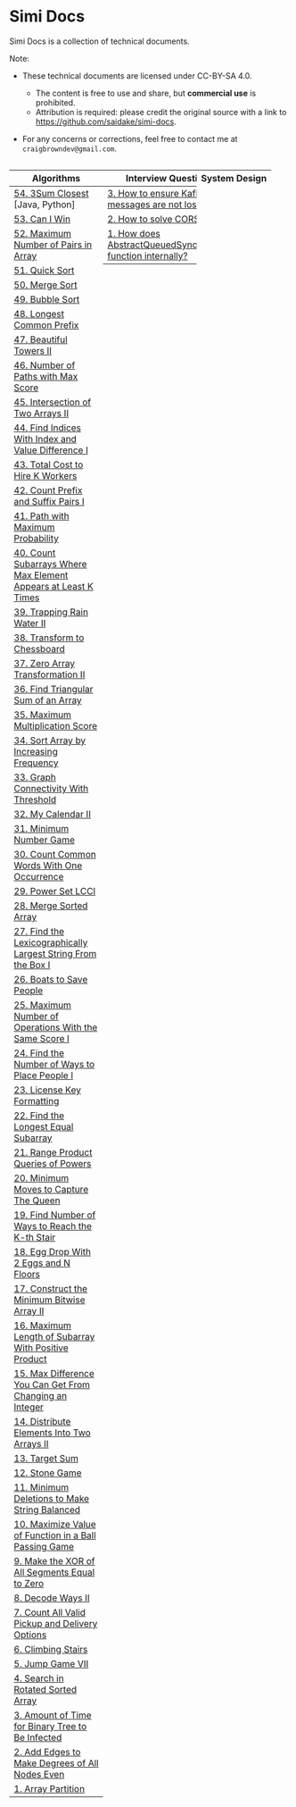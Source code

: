 # Simi Docs
Simi Docs is a collection of technical documents.

Note:
* These technical documents are licensed under CC-BY-SA 4.0.  
  * The content is free to use and share, but **commercial use** is prohibited.
  * Attribution is required: please credit the original source with a link to https://github.com/saidake/simi-docs.

* For any concerns or corrections, feel free to contact me at `craigbrowndev@gmail.com`.

<div style="display: flex; align-items: flex-start;">
<table>
  <thead><tr><th>Algorithms</th></tr></thead>
  <tbody>
    <tr><td><a href="docs/Algorithms#54-3sum-closest">54. 3Sum Closest</a> [Java, Python]</td></tr>
    <tr><td><a href="docs/Algorithms#53-can-i-win">53. Can I Win</a></td></tr>
    <tr><td><a href="docs/Algorithms#52-maximum-number-of-pairs-in-array">52. Maximum Number of Pairs in Array</a></td></tr>
    <tr><td><a href="docs/Algorithms#51-quick-sort">51. Quick Sort</a></td></tr>
    <tr><td><a href="docs/Algorithms#50-merge-sort">50. Merge Sort</a></td></tr>
    <tr><td><a href="docs/Algorithms#49-bubble-sort">49. Bubble Sort</a></td></tr>
    <tr><td><a href="docs/Algorithms#48-longest-common-prefix">48. Longest Common Prefix</a></td></tr>
    <tr><td><a href="docs/Algorithms#47-beautiful-towers-ii">47. Beautiful Towers II</a></td></tr>
    <tr><td><a href="docs/Algorithms#46-number-of-paths-with-max-score">46. Number of Paths with Max Score</a></td></tr>
    <tr><td><a href="docs/Algorithms#45-intersection-of-two-arrays-ii">45. Intersection of Two Arrays II</a></td></tr>
    <tr><td><a href="docs/Algorithms#44-find-indices-with-index-and-value-difference-i">44. Find Indices With Index and Value Difference I</a></td></tr>
    <tr><td><a href="docs/Algorithms#43-total-cost-to-hire-k-workers">43. Total Cost to Hire K Workers</a></td></tr>
    <tr><td><a href="docs/Algorithms#42-count-prefix-and-suffix-pairs-i">42. Count Prefix and Suffix Pairs I</a></td></tr>
    <tr><td><a href="docs/Algorithms#41-path-with-maximum-probability">41. Path with Maximum Probability</a></td></tr>
    <tr><td><a href="docs/Algorithms#40-count-subarrays-where-max-element-appears-at-least-k-times">40. Count Subarrays Where Max Element Appears at Least K Times</a></td></tr>
    <tr><td><a href="docs/Algorithms#39-trapping-rain-water-ii">39. Trapping Rain Water II</a></td></tr>
    <tr><td><a href="docs/Algorithms#38-transform-to-chessboard">38. Transform to Chessboard</a></td></tr>
    <tr><td><a href="docs/Algorithms#37-zero-array-transformation-ii">37. Zero Array Transformation II</a></td></tr>
    <tr><td><a href="docs/Algorithms#36-find-triangular-sum-of-an-array">36. Find Triangular Sum of an Array</a></td></tr>
    <tr><td><a href="docs/Algorithms#35-maximum-multiplication-score">35. Maximum Multiplication Score</a></td></tr>
    <tr><td><a href="docs/Algorithms#34-sort-array-by-increasing-frequency">34. Sort Array by Increasing Frequency</a></td></tr>
    <tr><td><a href="docs/Algorithms#33-graph-connectivity-with-threshold">33. Graph Connectivity With Threshold</a></td></tr>
    <tr><td><a href="docs/Algorithms#32-my-calendar-ii">32. My Calendar II</a></td></tr>
    <tr><td><a href="docs/Algorithms#31-minimum-number-game">31. Minimum Number Game</a></td></tr>
    <tr><td><a href="docs/Algorithms#30-count-common-words-with-one-occurrence">30. Count Common Words With One Occurrence</a></td></tr>
    <tr><td><a href="docs/Algorithms#29-power-set-lcci">29. Power Set LCCI</a></td></tr>
    <tr><td><a href="docs/Algorithms#28-merge-sorted-array">28. Merge Sorted Array</a></td></tr>
    <tr><td><a href="docs/Algorithms#27-find-the-lexicographically-largest-string-from-the-box-i">27. Find the Lexicographically Largest String From the Box I</a></td></tr>
    <tr><td><a href="docs/Algorithms#26-boats-to-save-people">26. Boats to Save People</a></td></tr>
    <tr><td><a href="docs/Algorithms#25-maximum-number-of-operations-with-the-same-score-i">25. Maximum Number of Operations With the Same Score I</a></td></tr>
    <tr><td><a href="docs/Algorithms#24-find-the-number-of-ways-to-place-people-i">24. Find the Number of Ways to Place People I</a></td></tr>
    <tr><td><a href="docs/Algorithms#23-license-key-formatting">23. License Key Formatting</a></td></tr>
    <tr><td><a href="docs/Algorithms#22-find-the-longest-equal-subarray">22. Find the Longest Equal Subarray</a></td></tr>
    <tr><td><a href="docs/Algorithms#21-range-product-queries-of-powers">21. Range Product Queries of Powers</a></td></tr>
    <tr><td><a href="docs/Algorithms#20-minimum-moves-to-capture-the-queen">20. Minimum Moves to Capture The Queen</a></td></tr>
    <tr><td><a href="docs/Algorithms#19-find-number-of-ways-to-reach-the-k-th-stair">19. Find Number of Ways to Reach the K-th Stair</a></td></tr>
    <tr><td><a href="docs/Algorithms#18-egg-drop-with-2-eggs-and-n-floors">18. Egg Drop With 2 Eggs and N Floors</a></td></tr>
    <tr><td><a href="docs/Algorithms#17-construct-the-minimum-bitwise-array-ii">17. Construct the Minimum Bitwise Array II</a></td></tr>
    <tr><td><a href="docs/Algorithms#16-maximum-length-of-subarray-with-positive-product">16. Maximum Length of Subarray With Positive Product</a></td></tr>
    <tr><td><a href="docs/Algorithms#15-max-difference-you-can-get-from-changing-an-integer">15. Max Difference You Can Get From Changing an Integer</a></td></tr>
    <tr><td><a href="docs/Algorithms#14-distribute-elements-into-two-arrays-ii">14. Distribute Elements Into Two Arrays II</a></td></tr>
    <tr><td><a href="docs/Algorithms#13-target-sum">13. Target Sum</a></td></tr>
    <tr><td><a href="docs/Algorithms#12-stone-game">12. Stone Game</a></td></tr>
    <tr><td><a href="docs/Algorithms#11-minimum-deletions-to-make-string-balanced">11. Minimum Deletions to Make String Balanced</a></td></tr>
    <tr><td><a href="docs/Algorithms#10-maximize-value-of-function-in-a-ball-passing-game">10. Maximize Value of Function in a Ball Passing Game</a></td></tr>
    <tr><td><a href="docs/Algorithms#9-make-the-xor-of-all-segments-equal-to-zero">9. Make the XOR of All Segments Equal to Zero</a></td></tr>
    <tr><td><a href="docs/Algorithms#8-decode-ways-ii">8. Decode Ways II</a></td></tr>
    <tr><td><a href="docs/Algorithms#7-count-all-valid-pickup-and-delivery-options">7. Count All Valid Pickup and Delivery Options</a></td></tr>
    <tr><td><a href="docs/Algorithms#6-climbing-stairs">6. Climbing Stairs</a></td></tr>
    <tr><td><a href="docs/Algorithms#5-jump-game-vii">5. Jump Game VII</a></td></tr>
    <tr><td><a href="docs/Algorithms#4-search-in-rotated-sorted-array">4. Search in Rotated Sorted Array</a></td></tr>
    <tr><td><a href="docs/Algorithms#3-amount-of-time-for-binary-tree-to-be-infected">3. Amount of Time for Binary Tree to Be Infected</a></td></tr>
    <tr><td><a href="docs/Algorithms#2-add-edges-to-make-degrees-of-all-nodes-even">2. Add Edges to Make Degrees of All Nodes Even</a></td></tr>
    <tr><td><a href="docs/Algorithms#1-array-partition">1. Array Partition</a></td></tr>
  </tbody>
</table>


  <table>
    <thead><tr><th>Interview Questions</th></tr></thead>
    <tbody>
      <tr><td><a href="docs/InterviewQuestions.md#3-how-to-ensure-kafka-messages-are-not-lost">3. How to ensure Kafka messages are not lost?</a></td></tr>
      <tr><td><a href="docs/InterviewQuestions.md#2-how-to-solve-cors-issue">2. How to solve CORS issue?</a></td></tr>
      <tr><td><a href="docs/InterviewQuestions.md#1-how-does-abstractqueuedsynchronizer-function-internally">1. How does AbstractQueuedSynchronizer function internally?</a></td></tr>
    </tbody>
  </table>
 
  <table>
    <thead><tr><th>System Design</th></tr></thead>
    <tbody>
      <!-- <tr><td><a href="docs/SystemDesign.md#apache">Apache</a></td></tr> -->
    </tbody>
  </table>

</div>

